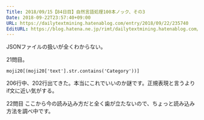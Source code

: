 ```yaml
---
Title: 2018/09/15【84日目】自然言語処理100本ノック、その3
Date: 2018-09-22T23:57:40+09:00
URL: https://dailytextmining.hatenablog.com/entry/2018/09/22/235740
EditURL: https://blog.hatena.ne.jp/rimt/dailytextmining.hatenablog.com/atom/entry/10257846132637333218
---
```


JSONファイルの扱いが全くわからない。

21問目。
```
moji20[(moji20['text'].str.contains('Category'))]
```
206行中、202行出てきた。本当にこれでいいのか謎です。正規表現と言うよりif文に近い気がする。

22問目
ここから今の読み込み方だと全く歯が立たないので、ちょっと読み込み方法を調べ中です。
